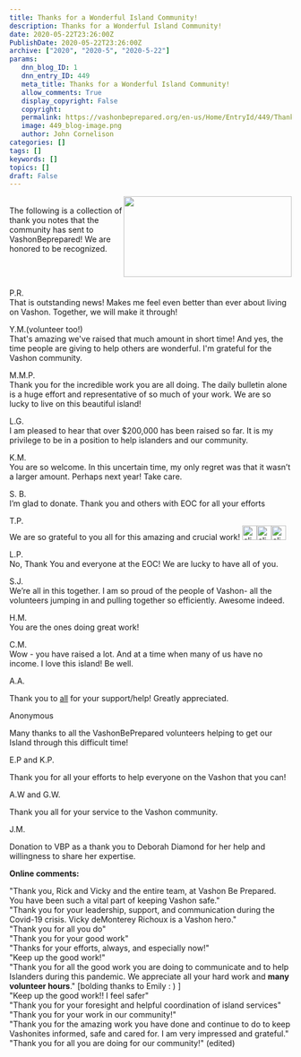 ```yaml
---
title: Thanks for a Wonderful Island Community!
description: Thanks for a Wonderful Island Community!
date: 2020-05-22T23:26:00Z
PublishDate: 2020-05-22T23:26:00Z
archive: ["2020", "2020-5", "2020-5-22"]
params:
   dnn_blog_ID: 1
   dnn_entry_ID: 449
   meta_title: Thanks for a Wonderful Island Community!
   allow_comments: True
   display_copyright: False
   copyright: 
   permalink: https://vashonbeprepared.org/en-us/Home/EntryId/449/Thanks-for-a-Wonderful-Island-Community
   image: 449_blog-image.png
   author: John Cornelison
categories: []
tags: []
keywords: []
topics: []
draft: False
---
```


<p><a href="/Portals/1/Graphics/EOC/ThankYou.png" target="_blank"><img alt="" src="/Portals/1/Graphics/EOC/ThankYou.png?ver=2020-05-22-183110-933" style="width: 300px; height: 144px; float: right;" /></a><br />The following is a collection of thank you notes that the community has sent to VashonBeprepared! We are honored to be recognized.</p><br /><br /><p>P.R.<br />That is outstanding news! Makes me feel even better than ever about living on Vashon. Together, we will make it through!</p> <p>Y.M.(volunteer too!)<br />That's amazing we've raised that much amount in short time! And yes, the time people are giving to help others are wonderful. I'm grateful for the Vashon community.</p> <p>M.M.P.<br />Thank you for the incredible work you are all doing. The daily bulletin alone is a huge effort and representative of so much of your work. We are so lucky to live on this beautiful island!</p> <p>L.G.<br />I am pleased to hear that over $200,000 has been raised so far. It is my privilege to be in a position to help islanders and our community.</p> <p>K.M.<br />You are so welcome. In this uncertain time, my only regret was that it wasn’t a larger amount. Perhaps next year! Take care.</p> <p>S. B.<br />I’m glad to donate. Thank you and others with EOC for all your efforts</p> <p>T.P.<br />We are so grateful to you all for this amazing and crucial work! <a href="https://vashonbeprepared.org/images/dnnBlog/1/449/Open-Live-Writer-Thanks-for-a-Wonderful-Island-Community_E72A-clip_image003_6.png"><img title="clip_image003" style="margin: 0px; display: inline; background-image: none; border-width: 0px; border-style: solid;" alt="clip_image003" src="https://vashonbeprepared.org/images/dnnBlog/1/449/Open-Live-Writer-Thanks-for-a-Wonderful-Island-Community_E72A-clip_image003_thumb.png" width="26" height="26" /></a><a href="https://vashonbeprepared.org/images/dnnBlog/1/449/Open-Live-Writer-Thanks-for-a-Wonderful-Island-Community_E72A-clip_image003%5b1%5d.png"><img title="clip_image003[1]" style="margin: 0px; display: inline; background-image: none; border-width: 0px; border-style: solid;" alt="clip_image003[1]" src="https://vashonbeprepared.org/images/dnnBlog/1/449/Open-Live-Writer-Thanks-for-a-Wonderful-Island-Community_E72A-clip_image003%5b1%5d_thumb.png" width="26" height="26" /></a><a href="https://vashonbeprepared.org/images/dnnBlog/1/449/Open-Live-Writer-Thanks-for-a-Wonderful-Island-Community_E72A-clip_image003%5b2%5d.png"><img title="clip_image003[2]" style="display: inline; background-image: none; border-width: 0px; border-style: solid;" alt="clip_image003[2]" src="https://vashonbeprepared.org/images/dnnBlog/1/449/Open-Live-Writer-Thanks-for-a-Wonderful-Island-Community_E72A-clip_image003%5b2%5d_thumb.png" width="26" height="26" /></a></p> <p>L.P.<br />No, Thank You and everyone at the EOC! We are lucky to have all of you.</p> <p>S.J.<br />We’re all in this together. I am so proud of the people of Vashon- all the volunteers jumping in and pulling together so efficiently. Awesome indeed.</p> <p>H.M.<br />You are the ones doing great work!</p> <p>C.M.<br />Wow - you have raised a lot. And at a time when many of us have no income. I love this island! Be well.</p> <p>A.A.</p> <p>Thank you to <span style="text-decoration: underline;">all</span> for your support/help! Greatly appreciated.</p> <p>Anonymous </p> <p>Many thanks to all the VashonBePrepared volunteers helping to get our Island through this difficult time!</p> <p>E.P and K.P.</p> <p>Thank you for all your efforts to help everyone on the Vashon that you can!</p> <p>A.W and G.W.</p> <p>Thank you all for your service to the Vashon community.</p> <p>J.M.</p> <p>Donation to VBP as a thank you to Deborah Diamond for her help and willingness to share her expertise. </p> <p><strong>Online comments:</strong></p> <p>"Thank you, Rick and Vicky and the entire team, at Vashon Be Prepared. You have been such a vital part of keeping Vashon safe."<br />"Thank you for your leadership, support, and communication during the Covid-19 crisis. Vicky deMonterey Richoux is a Vashon hero."<br />"Thank you for all you do"<br />"Thank you for your good work"<br />"Thanks for your efforts, always, and especially now!"<br />"Keep up the good work!"<br />"Thank you for all the good work you are doing to communicate and to help Islanders during this pandemic. We appreciate all your hard work and <strong>many volunteer hours</strong>." [bolding thanks to Emily : ) ]<br />"Keep up the good work!! I feel safer"<br />"Thank you for your foresight and helpful coordination of island services"<br />"Thank you for your work in our community!"<br />"Thank you for the amazing work you have done and continue to do to keep Vashonites informed, safe and cared for. I am very impressed and grateful."<br />"Thank you for all you are doing for our community!" (edited) </p>
